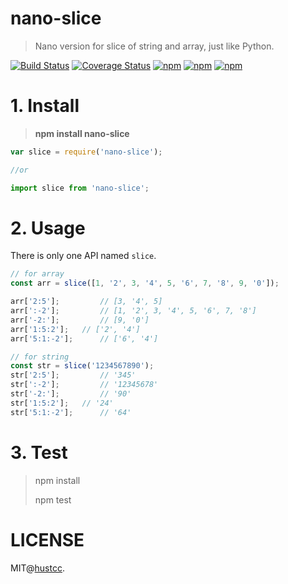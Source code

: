 # nano-slice

> Nano version for slice of string and array, just like Python.

[![Build Status](https://travis-ci.org/NanoPackage/nano-slice.svg?branch=master)](https://travis-ci.org/NanoPackage/nano-slice) [![Coverage Status](https://coveralls.io/repos/github/NanoPackage/nano-slice/badge.svg?branch=master)](https://coveralls.io/github/NanoPackage/nano-slice?branch=master) [![npm](https://img.shields.io/npm/v/nano-slice.svg?style=flat-square)](https://www.npmjs.com/package/nano-slice) [![npm](https://img.shields.io/npm/dt/nano-slice.svg?style=flat-square)](https://www.npmjs.com/package/nano-slice) [![npm](https://img.shields.io/npm/l/nano-slice.svg?style=flat-square)](https://www.npmjs.com/package/nano-slice)


# 1. Install

> **npm install nano-slice**


```js
var slice = require('nano-slice');

//or

import slice from 'nano-slice';
```


# 2. Usage

There is only one API named `slice`.

```js
// for array
const arr = slice([1, '2', 3, '4', 5, '6', 7, '8', 9, '0']);

arr['2:5'];  		// [3, '4', 5]
arr[':-2'];  		// [1, '2', 3, '4', 5, '6', 7, '8']
arr['-2:'];  		// [9, '0']
arr['1:5:2'];  	// ['2', '4']
arr['5:1:-2'];  	// ['6', '4']

// for string
const str = slice('1234567890');
str['2:5'];  		// '345'
str[':-2'];  		// '12345678'
str['-2:'];  		// '90'
str['1:5:2'];  	// '24'
str['5:1:-2'];  	// '64'

```


# 3. Test

> npm install
> 
> npm test


# LICENSE

MIT@[hustcc](https://github.com/hustcc).
